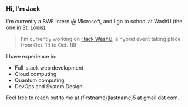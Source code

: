 ### Hi, I'm Jack

I'm currently a SWE Intern @ Microsoft, and I go to school at WashU (the one in St. Louis). 

> I'm currently working on [Hack WashU](https://hackwashu.io), a hybrid event taking place from Oct. 14 to Oct. 16!

I have experience in:
- Full-stack web development
- Cloud computing
- Quantum computing
- DevOps and System Design

Feel free to reach out to me at (firstname)(lastname)5 at gmail dot com. 

